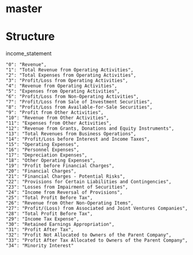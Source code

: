 # master

# Structure

income_statement

    "0": "Revenue",
    "1": "Total Revenue from Operating Activities",
    "2": "Total Expenses from Operating Activities",
    "3": "Profit/Loss from Operating Activities",
    "4": "Revenue from Operating Activities",
    "5": "Expenses from Operating Activities",
    "6": "Profit/Loss from Non-Operating Activities",
    "7": "Profit/Loss from Sale of Investment Securities",
    "8": "Profit/Loss from Available-for-Sale Securities",
    "9": "Profit from Other Activities",
    "10": "Revenue from Other Activities",
    "11": "Expenses from Other Activities",
    "12": "Revenue from Grants, Donations and Equity Instruments",
    "13": "Total Revenues from Business Operations",
    "14": "Profit/Loss before Interest and Income Taxes",
    "15": "Operating Expenses",
    "16": "Personnel Expenses",
    "17": "Depreciation Expenses",
    "18": "Other Operating Expenses",
    "19": "Profit before Financial Charges",
    "20": "Financial Charges",
    "21": "Financial Charges - Potential Risks",
    "22": "Provisions for Certain Liabilities and Contingencies",
    "23": "Losses from Impairment of Securities",
    "24": "Income from Reversal of Provisions",
    "25": "Total Profit Before Tax",
    "26": "Revenue from Other Non-Operating Items",
    "27": "Profit/(Loss) from Associated and Joint Ventures Companies",
    "28": "Total Profit Before Tax",
    "29": "Income Tax Expense",
    "30": "Retained Earnings Appropriation",
    "31": "Profit After Tax",
    "32": "Profit Not Allocated to Owners of the Parent Company",
    "33": "Profit After Tax Allocated to Owners of the Parent Company",
    "34": "Minority Interest"
